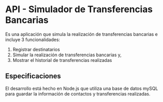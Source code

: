 # API - Simulador de Transferencias Bancarias

Es una aplicación que simula la realización de transferencias bancarias e incluye 3 funcionalidades:

1) Registrar destinatarios
2) Simular la realización de transferencias bancarias y,
3) Mostrar el historial de transferencias realizadas

## Especificaciones

El desarrollo está hecho en Node.js que utiliza una base de datos mySQL para guardar la información de contactos y transferencias realizadas.
